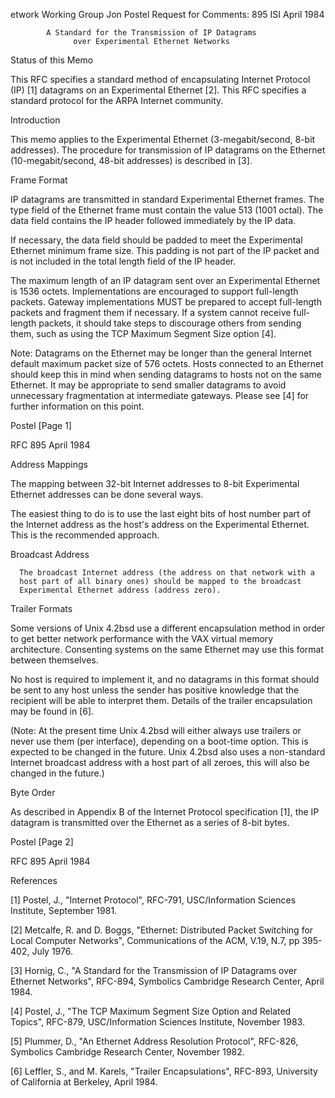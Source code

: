 etwork Working Group                                         Jon Postel
Request for Comments: 895                                            ISI
                                                              April 1984

            A Standard for the Transmission of IP Datagrams
                  over Experimental Ethernet Networks


Status of this Memo

   This RFC specifies a standard method of encapsulating Internet
   Protocol (IP) [1] datagrams on an Experimental Ethernet [2].  This
   RFC specifies a standard protocol for the ARPA Internet community.

Introduction

   This memo applies to the Experimental Ethernet (3-megabit/second,
   8-bit addresses).  The procedure for transmission of IP datagrams on
   the Ethernet (10-megabit/second, 48-bit addresses) is described in
   [3].

Frame Format

   IP datagrams are transmitted in standard Experimental Ethernet
   frames.  The type field of the Ethernet frame must contain the value
   513 (1001 octal).  The data field contains the IP header followed
   immediately by the IP data.

   If necessary, the data field should be padded to meet the
   Experimental Ethernet minimum frame size.  This padding is not part
   of the IP packet and is not included in the total length field of the
   IP header.

   The maximum length of an IP datagram sent over an Experimental
   Ethernet is 1536 octets.  Implementations are encouraged to support
   full-length packets.  Gateway implementations MUST be prepared to
   accept full-length packets and fragment them if necessary.  If a
   system cannot receive full-length packets, it should take steps to
   discourage others from sending them, such as using the TCP Maximum
   Segment Size option [4].

   Note:  Datagrams on the Ethernet may be longer than the general
   Internet default maximum packet size of 576 octets.  Hosts connected
   to an Ethernet should keep this in mind when sending datagrams to
   hosts not on the same Ethernet.  It may be appropriate to send
   smaller datagrams to avoid unnecessary fragmentation at intermediate
   gateways.  Please see [4] for further information on this point.






Postel                                                          [Page 1]



RFC 895                                                       April 1984


Address Mappings

   The mapping between 32-bit Internet addresses to 8-bit Experimental
   Ethernet addresses can be done several ways.

   The easiest thing to do is to use the last eight bits of host number
   part of the Internet address as the host's address on the
   Experimental Ethernet.  This is the recommended approach.

   Broadcast Address

      The broadcast Internet address (the address on that network with a
      host part of all binary ones) should be mapped to the broadcast
      Experimental Ethernet address (address zero).

Trailer Formats

   Some versions of Unix 4.2bsd use a different encapsulation method in
   order to get better network performance with the VAX virtual memory
   architecture.  Consenting systems on the same Ethernet may use this
   format between themselves.

   No host is required to implement it, and no datagrams in this format
   should be sent to any host unless the sender has positive knowledge
   that the recipient will be able to interpret them.  Details of the
   trailer encapsulation may be found in [6].

   (Note:  At the present time Unix 4.2bsd will either always use
   trailers or never use them (per interface), depending on a boot-time
   option.  This is expected to be changed in the future.  Unix 4.2bsd
   also uses a non-standard Internet broadcast address with a host part
   of all zeroes, this will also be changed in the future.)

Byte Order

   As described in Appendix B of the Internet Protocol
   specification [1], the IP datagram is transmitted over the Ethernet
   as a series of 8-bit bytes.












Postel                                                          [Page 2]


RFC 895                                                       April 1984


References

   [1]  Postel, J., "Internet Protocol", RFC-791, USC/Information
   Sciences Institute, September 1981.

   [2]  Metcalfe, R. and D. Boggs, "Ethernet: Distributed Packet
   Switching for Local Computer Networks", Communications of the ACM,
   V.19, N.7, pp 395-402, July 1976.

   [3]  Hornig, C., "A Standard for the Transmission of IP Datagrams
   over Ethernet Networks", RFC-894, Symbolics Cambridge Research
   Center, April 1984.

   [4]  Postel, J., "The TCP Maximum Segment Size Option and Related
   Topics", RFC-879, USC/Information Sciences Institute, November 1983.

   [5]  Plummer, D., "An Ethernet Address Resolution Protocol", RFC-826,
   Symbolics Cambridge Research Center, November 1982.

   [6]  Leffler, S., and M. Karels, "Trailer Encapsulations", RFC-893,
   University of California at Berkeley, April 1984.





























